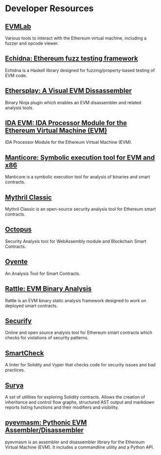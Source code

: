 Developer Resources
=========================   

## [EVMLab](https://github.com/ethereum/evmlab)

Various tools to interact with the Ethereum virtual machine, including a fuzzer and opcode viewer.

## [Echidna: Ethereum fuzz testing framework](https://github.com/trailofbits/echidna)   

Echidna is a Haskell library designed for fuzzing/property-based testing of EVM code.   

## [Ethersplay: A Visual EVM Dissassembler](https://github.com/trailofbits/ethersplay)   

Binary Ninja plugin which enables an EVM disassembler and related analysis tools.  

## [IDA EVM: IDA Processor Module for the Ethereum Virtual Machine (EVM)](https://github.com/trailofbits/ida-evm)   

IDA Processor Module for the Ethereum Virtual Machine (EVM).   

## [Manticore: Symbolic execution tool for EVM and x86](https://github.com/trailofbits/manticore)   

Manticore is a symbolic execution tool for analysis of binaries and smart contracts.

## [Mythril Classic](https://github.com/ConsenSys/mythril)   

Mythril Classic is an open-source security analysis tool for Ethereum smart contracts.   

## [Octopus](https://github.com/quoscient/octopus)   

Security Analysis tool for WebAssembly module and Blockchain Smart Contracts.

## [Oyente](https://github.com/melonproject/oyente)   

An Analysis Tool for Smart Contracts.

## [Rattle: EVM Binary Analysis](https://github.com/trailofbits/rattle)

Rattle is an EVM binary static analysis framework designed to work on deployed smart contracts.   

## [Securify](https://securify.chainsecurity.com/)

Online and open source analysis tool for Ethereum smart contracts which checks for violations of security patterns.

## [SmartCheck](https://tool.smartdec.net/)

A linter for Solidity and Vyper that checks code for security issues and bad practices.

## [Surya](https://github.com/ConsenSys/surya)

A set of utilities for exploring Solidity contracts. Allows the creation of inheritance and control flow graphs, structured AST output and markdown reports listing functions and their modifiers and visibility. 

## [pyevmasm: Pythonic EVM Assembler/Disassembler](https://github.com/trailofbits/pyevmasm)   

pyevmasm is an assembler and disassembler library for the Ethereum Virtual Machine (EVM). It includes a commandline utility and a Python API.   
